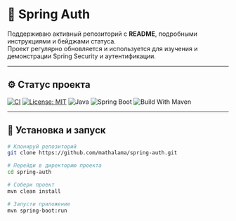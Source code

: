 # 🌱 Spring Auth

Поддерживаю активный репозиторий с **README**, подробными инструкциями и бейджами статуса.  
Проект регулярно обновляется и используется для изучения и демонстрации Spring Security и аутентификации.

---

## ⚙️ Статус проекта

[![CI](https://github.com/mathalama/spring-auth/actions/workflows/ci.yml/badge.svg)](https://github.com/mathalama/spring-auth/actions/workflows/ci.yml)
[![License: MIT](https://img.shields.io/badge/License-MIT-blue.svg)](LICENSE)
![Java](https://img.shields.io/badge/Java-17-orange)
![Spring Boot](https://img.shields.io/badge/Spring%20Boot-3.x-brightgreen)
![Build With Maven](https://img.shields.io/badge/build-Maven-blue)

---

## 🚀 Установка и запуск

```bash
# Клонируй репозиторий
git clone https://github.com/mathalama/spring-auth.git

# Перейди в директорию проекта
cd spring-auth

# Собери проект
mvn clean install

# Запусти приложение
mvn spring-boot:run
